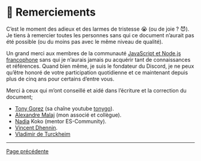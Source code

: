 # 💖 Remerciements

C’est le moment des adieux et des larmes de tristesse 😭 (ou de joie ? 😈). Je tiens à remercier toutes les personnes sans qui ce document n’aurait pas été possible (ou du moins pas avec le même niveau de qualité).

Un grand merci aux membres de la communauté [JavaScript et Node.js francophone](https://github.com/ES-Community/Code-of-conduct) sans qui je n’aurais jamais pu acquérir tant de connaissances et références. Quand bien même, je suis le fondateur du Discord, je ne peux qu’être honoré de votre participation quotidienne et ce maintenant depuis plus de cinq ans pour certains d’entre vous.

Merci à ceux qui m’ont conseillé et aidé dans l’écriture et la correction du document;

- [Tony Gorez](https://www.linkedin.com/in/tonygorez/) (sa chaîne youtube [tonygo](https://www.youtube.com/channel/UC0yiy-XPDRVAgLaAiA8kvrQ)).
- [Alexandre Malaj](https://www.linkedin.com/in/alexandre-malaj-6062b0a6/) (mon associé et collègue).
- [Nadia](https://www.linkedin.com/in/nadiamedkouri/)
Koko (mentor ES-Community).
- [Vincent Dhennin](https://www.linkedin.com/in/vincentdhennin/).
- [Vladimir de Turckheim](https://twitter.com/poledesfetes)

---

[Page précédente](../system/system.md)